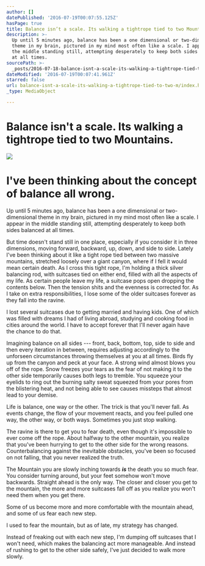 ```yaml
---
author: []
datePublished: '2016-07-19T00:07:55.125Z'
hasPage: true
title: Balance isn’t a scale. Its walking a tightrope tied to two Mountains.
description: >-
  Up until 5 minutes ago, balance has been a one dimensional or two-dimensional
  theme in my brain, pictured in my mind most often like a scale. I appear in
  the middle standing still, attempting desperately to keep both sides balanced
  at all times.
sourcePath: >-
  _posts/2016-07-18-balance-isnt-a-scale-its-walking-a-tightrope-tied-to-two-m.md
dateModified: '2016-07-19T00:07:41.961Z'
starred: false
url: balance-isnt-a-scale-its-walking-a-tightrope-tied-to-two-m/index.html
_type: MediaObject

---
```

# **Balance isn't a scale. Its walking a tightrope tied to two Mountains.**
![](https://s3-us-west-2.amazonaws.com/the-grid-img/p/12f418b214132fcb75176e0d35614cec376f2186.jpg)

# I've been thinking about the concept of balance all wrong.

Up until 5 minutes ago, balance has been a one dimensional or two-dimensional theme in my brain, pictured in my mind most often like a scale. I appear in the middle standing still, attempting desperately to keep both sides balanced at all times.

But time doesn't stand still in one place, especially if you consider it in three dimensions, moving forward, backward, up, down, and side to side. Lately I've been thinking about it like a tight rope tied between two massive mountains, stretched loosely over a giant canyon, where if I fell it would mean certain death. As I cross this tight rope, I'm holding a thick silver balancing rod, with suitcases tied on either end, filled with all the aspects of my life. As certain people leave my life, a suitcase pops open dropping the contents below. Then the tension shits and the evenness is corrected for. As I take on extra responsibilities, I lose some of the older suitcases forever as they fall into the ravine.

I lost several suitcases due to getting married and having kids. One of which was filled with dreams I had of living abroad, studying and cooking food in cities around the world. I have to accept forever that I'll never again have the chance to do that.

Imagining balance on all sides --- front, back, bottom, top, side to side and then every iteration in between, requires adjusting accordingly to the unforseen circumstances throwing themselves at you at all times. Birds fly up from the canyon and peck at your face. A strong wind almost blows you off of the rope. Snow freezes your tears as the fear of not making it to the other side temporarily causes both legs to tremble. You squeeze your eyelids to ring out the burning salty sweat squeezed from your pores from the blistering heat, and not being able to see causes missteps that almost lead to your demise.

Life is balance, one way or the other. The trick is that you'll never fall. As events change, the flow of your movement reacts, and you feel pulled one way, the other way, or both ways. Sometimes you just stop walking.

The ravine is there to get you to fear death, even though it's impossible to ever come off the rope. About halfway to the other mountain, you realize that you've been hurrying to get to the other side for the wrong reasons. Counterbalancing against the inevitable obstacles, you've been so focused on not falling, that you never realized the truth.

The Mountain you are slowly inching towards _**is**_ the death you so much fear. You consider turning around, but your feet somehow won't move backwards. Straight ahead is the only way. The closer and closer you get to the mountain, the more and more suitcases fall off as you realize you won't need them when you get there.

Some of us become more and more comfortable with the mountain ahead, and some of us fear each new step.

I used to fear the mountain, but as of late, my strategy has changed.

Instead of freaking out with each new step, I'm dumping off suitcases that I won't need, which makes the balancing act more manageable. And instead of rushing to get to the other side safely, I've just decided to walk more slowly.